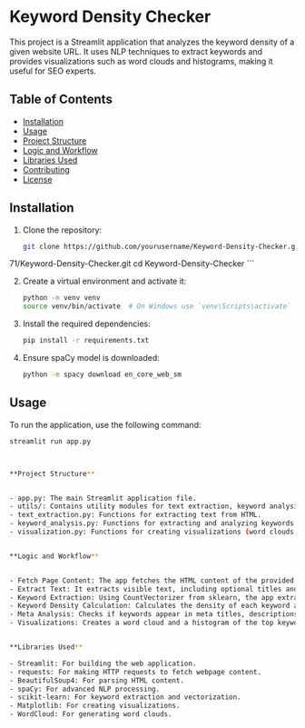 # Keyword Density Checker

This project is a Streamlit application that analyzes the keyword density of a given website URL. It uses NLP techniques to extract keywords and provides visualizations such as word clouds and histograms, making it useful for SEO experts.

## Table of Contents
- [Installation](#installation)
- [Usage](#usage)
- [Project Structure](#project-structure)
- [Logic and Workflow](#logic-and-workflow)
- [Libraries Used](#libraries-used)
- [Contributing](#contributing)
- [License](#license)

## Installation

1. Clone the repository:
    ```sh
    git clone https://github.com/yourusername/Keyword-Density-Checker.git](https://github.com/manpreet1
71/Keyword-Density-Checker.git
    cd Keyword-Density-Checker
    ```

2. Create a virtual environment and activate it:
    ```sh
    python -m venv venv
    source venv/bin/activate  # On Windows use `venv\Scripts\activate`
    ```

3. Install the required dependencies:
    ```sh
    pip install -r requirements.txt
    ```

4. Ensure spaCy model is downloaded:
    ```sh
    python -m spacy download en_core_web_sm
    ```

## Usage

To run the application, use the following command:
```sh
streamlit run app.py



**Project Structure**


- app.py: The main Streamlit application file.
- utils/: Contains utility modules for text extraction, keyword analysis, and visualization.
- text_extraction.py: Functions for extracting text from HTML.
- keyword_analysis.py: Functions for extracting and analyzing keywords.
- visualization.py: Functions for creating visualizations (word clouds and histograms).


**Logic and Workflow**


- Fetch Page Content: The app fetches the HTML content of the provided URL using the requests library.
- Extract Text: It extracts visible text, including optional titles and ALT attributes, using BeautifulSoup.
- Keyword Extraction: Using CountVectorizer from sklearn, the app extracts keywords and their frequencies. It supports one-word to four-word phrases.
- Keyword Density Calculation: Calculates the density of each keyword as a percentage of total words.
- Meta Analysis: Checks if keywords appear in meta titles, descriptions, and heading tags.
- Visualizations: Creates a word cloud and a histogram of the top keywords, color-coded based on density.


**Libraries Used**

- Streamlit: For building the web application.
- requests: For making HTTP requests to fetch webpage content.
- BeautifulSoup4: For parsing HTML content.
- spaCy: For advanced NLP processing.
- scikit-learn: For keyword extraction and vectorization.
- Matplotlib: For creating visualizations.
- WordCloud: For generating word clouds.

